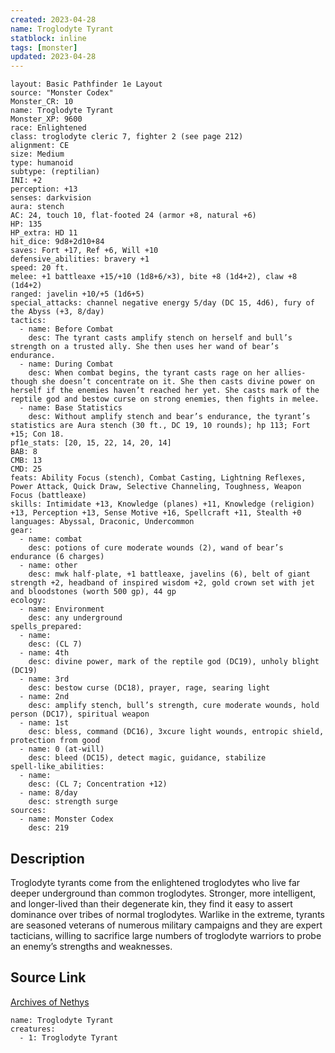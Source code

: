 ```yaml
---
created: 2023-04-28
name: Troglodyte Tyrant
statblock: inline
tags: [monster]
updated: 2023-04-28
---
```

```statblock
layout: Basic Pathfinder 1e Layout
source: "Monster Codex"
Monster_CR: 10
name: Troglodyte Tyrant
Monster_XP: 9600
race: Enlightened
class: troglodyte cleric 7, fighter 2 (see page 212)
alignment: CE
size: Medium
type: humanoid
subtype: (reptilian)
INI: +2
perception: +13
senses: darkvision
aura: stench
AC: 24, touch 10, flat-footed 24 (armor +8, natural +6)
HP: 135
HP_extra: HD 11
hit_dice: 9d8+2d10+84
saves: Fort +17, Ref +6, Will +10
defensive_abilities: bravery +1
speed: 20 ft.
melee: +1 battleaxe +15/+10 (1d8+6/×3), bite +8 (1d4+2), claw +8 (1d4+2)
ranged: javelin +10/+5 (1d6+5)
special_attacks: channel negative energy 5/day (DC 15, 4d6), fury of the Abyss (+3, 8/day)
tactics:
  - name: Before Combat
    desc: The tyrant casts amplify stench on herself and bull’s strength on a trusted ally. She then uses her wand of bear’s endurance.
  - name: During Combat
    desc: When combat begins, the tyrant casts rage on her allies-though she doesn’t concentrate on it. She then casts divine power on herself if the enemies haven’t reached her yet. She casts mark of the reptile god and bestow curse on strong enemies, then fights in melee.
  - name: Base Statistics
    desc: Without amplify stench and bear’s endurance, the tyrant’s statistics are Aura stench (30 ft., DC 19, 10 rounds); hp 113; Fort +15; Con 18.
pf1e_stats: [20, 15, 22, 14, 20, 14]
BAB: 8
CMB: 13
CMD: 25
feats: Ability Focus (stench), Combat Casting, Lightning Reflexes, Power Attack, Quick Draw, Selective Channeling, Toughness, Weapon Focus (battleaxe)
skills: Intimidate +13, Knowledge (planes) +11, Knowledge (religion) +13, Perception +13, Sense Motive +16, Spellcraft +11, Stealth +0
languages: Abyssal, Draconic, Undercommon
gear:
  - name: combat
    desc: potions of cure moderate wounds (2), wand of bear’s endurance (6 charges)
  - name: other
    desc: mwk half-plate, +1 battleaxe, javelins (6), belt of giant strength +2, headband of inspired wisdom +2, gold crown set with jet and bloodstones (worth 500 gp), 44 gp
ecology:
  - name: Environment
    desc: any underground
spells_prepared:
  - name:
    desc: (CL 7)
  - name: 4th
    desc: divine power, mark of the reptile god (DC19), unholy blight (DC19)
  - name: 3rd
    desc: bestow curse (DC18), prayer, rage, searing light
  - name: 2nd
    desc: amplify stench, bull’s strength, cure moderate wounds, hold person (DC17), spiritual weapon
  - name: 1st
    desc: bless, command (DC16), 3xcure light wounds, entropic shield, protection from good
  - name: 0 (at-will)
    desc: bleed (DC15), detect magic, guidance, stabilize
spell-like_abilities:
  - name:
    desc: (CL 7; Concentration +12)
  - name: 8/day
    desc: strength surge
sources:
  - name: Monster Codex
    desc: 219
```
## Description
Troglodyte tyrants come from the enlightened troglodytes who live far deeper underground than common troglodytes. Stronger, more intelligent, and longer-lived than their degenerate kin, they find it easy to assert dominance over tribes of normal troglodytes. Warlike in the extreme, tyrants are seasoned veterans of numerous military campaigns and they are expert tacticians, willing to sacrifice large numbers of troglodyte warriors to probe an enemy’s strengths and weaknesses.
## Source Link
[Archives of Nethys](https://aonprd.com/MonsterDisplay.aspx?ItemName=Troglodyte%20Tyrant)
```encounter-table
name: Troglodyte Tyrant
creatures:
  - 1: Troglodyte Tyrant
```
